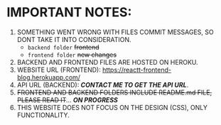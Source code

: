 # IMPORTANT NOTES:
1. SOMETHING WENT WRONG WITH FILES COMMIT MESSAGES, SO DONT TAKE IT INTO CONSIDERATION.
    - ``backend folder`` ~~frontend~~
    - ``frontend folder`` ~~new changes~~
2. BACKEND AND FRONTEND FILES ARE HOSTED ON HEROKU.
3. WEBSITE URL (FRONTEND): https://reactt-frontend-blog.herokuapp.com/
4. API URL (BACKEND): ***CONTACT ME TO GET THE API URL***.
5. ~~FRONTEND AND BACKEND FOLDERS INCLUDE README.md FILE, PLEASE READ IT~~... ***ON PROGRESS***
6. THIS WEBSITE DOES NOT FOCUS ON THE DESIGN (CSS), ONLY FUNCTIONALITY. 
